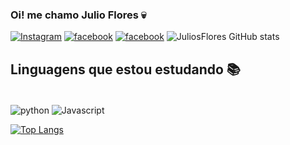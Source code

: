 
### Oi! me chamo Julio Flores 💀


[![Instagram](https://img.shields.io/badge/Instagram-E4405F?style=for-the-badge&logo=instagram&logoColor=white)](https://www.instagram.com/juliosflores/)
[![facebook](https://img.shields.io/badge/Facebook-1877F2?style=for-the-badge&logo=facebook&logoColor=white)](https://www.facebook.com/juliosflores/)
[![facebook](https://img.shields.io/badge/Twitter-1DA1F2?style=for-the-badge&logo=twitter&logoColor=white)](https://twitter.com/juliosflores)
![JuliosFlores GitHub stats](https://github-readme-stats.vercel.app/api?username=juliosflores&show_icons=true&theme=dark)

## Linguagens que estou estudando 📚

<div style="display: inline_block"><br/>
<img align="center" alt="python" src="https://img.shields.io/badge/Python-3776AB?style=for-the-badge&logo=python&logoColor=white"/>
<img align="center" alt="Javascript" src="https://img.shields.io/badge/JavaScript-F7DF1E?style=for-the-badge&logo=javascript&logoColor=black"/>
</div>


[![Top Langs](https://github-readme-stats.vercel.app/api/top-langs/?username=juliosflores&layout=compact)](https://github.com/juliosflores/github-readme-stats)
